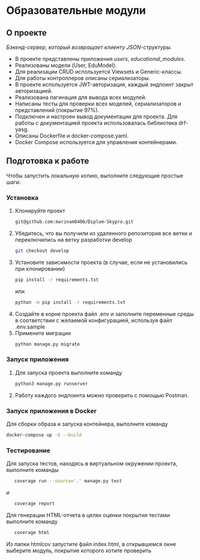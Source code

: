 # Образовательные модули
<!-- ABOUT THE PROJECT -->
## О проекте
*Бэкенд-сервер, который возвращает клиенту JSON-структуры.*

- В проекте представлены приложения *users*, *educational_modules*.
- Реализованы модели (User, EduModel).
- Для реализации CRUD используется Viewsets и Generic-классы.
- Для работы контроллеров описаны сериализаторы.
- В проекте используется JWT-авторизация, каждый эндпоинт закрыт авторизацией.
- Реализована пагинация для вывода всех модулей.
- Написаны тесты для проверки всех моделей, сериализаторов и представлений (покрытие 97%).
- Подключен и настроен вывод документации для проекта. Для работы с документацией проекта использовалась библиотека drf-yasg.
- Описаны Dockerfile и docker-compose.yaml.
- Docker Compose используется для управления контейнерами.

<!-- GETTING STARTED -->
## Подготовка к работе

Чтобы запустить локальную копию, выполните следующие простые шаги:

### Установка

1. Клонируйте проект
   ```sh
   git@github.com:marinam0406/Diplom-Skypro.git
   ```
2. Убедитесь, что вы получили из удаленного репозитория все ветки и переключились на ветку разработки develop
   ```sh
   git checkout develop
   ```
3. Установите зависимости проекта (в случае, если не установились при клонировании)
   ```sh
   pip install -r requirements.txt
   ```
   или
   ```sh
   python -m pip install -r requirements.txt
   ```
4. Создайте в корне проекта файл .env и заполните переменные среды в соответствии с желаемой конфигурацией, используя файл .env.sample
5. Примените миграции
   ```sh
   python manage.py migrate
   ```

### Запуск приложения
1. Для запуска проекта выполните команду
   ```sh
   python3 manage.py runserver
   ```
2. Работу каждого эндпоинта можно проверить с помощью Postman.

### Запуск приложения в Docker
Для сборки образа и запуска контейнера, выполните команду
   ```sh
   docker-compose up -d --build
   ```

### Тестирование
Для запуска тестов, находясь в виртуальном окружении проекта, выполните команды
```sh
   coverage run --source='.' manage.py test
   ```
и
```sh
   coverage report
   ```
Для генерации HTML-отчета в целях оценки покрытия тестами выполните команду
```sh
   coverage html
   ```

Из папки htmlcov запустите файл index.html, в открывшемся окне выберите модуль, покрытие которого хотите проверить